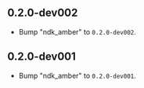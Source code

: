 ## 0.2.0-dev002
 - Bump "ndk_amber" to `0.2.0-dev002`.

## 0.2.0-dev001

 - Bump "ndk_amber" to `0.2.0-dev001`.

